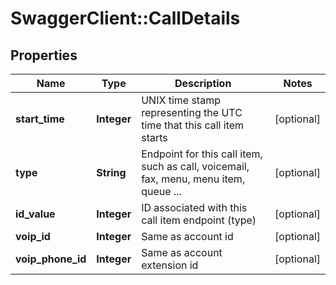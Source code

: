 # SwaggerClient::CallDetails

## Properties
Name | Type | Description | Notes
------------ | ------------- | ------------- | -------------
**start_time** | **Integer** | UNIX time stamp representing the UTC time that this call item starts | [optional] 
**type** | **String** | Endpoint for this call item, such as call, voicemail, fax, menu, menu item, queue ... | [optional] 
**id_value** | **Integer** | ID associated with this call item endpoint (type) | [optional] 
**voip_id** | **Integer** | Same as account id | [optional] 
**voip_phone_id** | **Integer** | Same as account extension id | [optional] 


